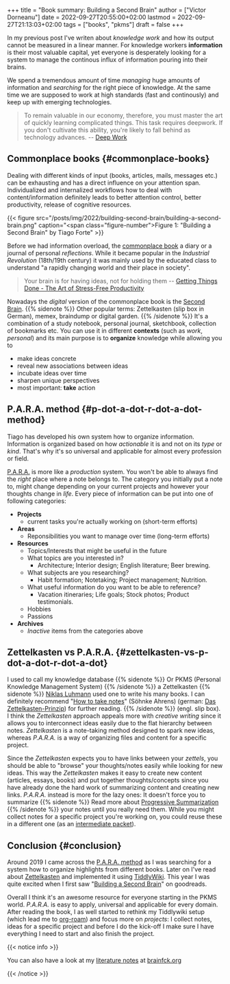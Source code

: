 +++
title = "Book summary: Building a Second Brain"
author = ["Victor Dorneanu"]
date = 2022-09-27T20:55:00+02:00
lastmod = 2022-09-27T21:13:03+02:00
tags = ["books", "pkms"]
draft = false
+++

In my previous post I've writen about _knowledge work_ and how its output cannot be measured
in a linear manner. For knowledge workers **information** is their most valuable capital, yet
everyone is desperately looking for a system to manage the continous influx of information
pouring into their brains.

We spend a tremendous amount of time _managing_ huge amounts of information and _searching_
for the right piece of knowledge. At the same time we are supposed to work at high
standards (fast and continously) and keep up with emerging technologies.

> To remain valuable in our economy, therefore, you must master the art of quickly
> learning complicated things. This task requires deepwork. If you don't cultivate
> this ability, you're likely to fall behind as technology advances.
> -- [Deep Work](https://brainfck.org/book/deep-work)


## Commonplace books {#commonplace-books}

Dealing with different kinds of input (books, articles, mails, messages etc.) can be
exhausting and has a direct influence on your attention span. Individualized and
internalized workflows how to deal with content/information definitely leads to better
attention control, better productivity, release of cognitive resources.

{{< figure src="/posts/img/2022/building-second-brain/building-a-second-brain.png" caption="<span class=\"figure-number\">Figure 1: </span>\"Building a Second Brain\" by Tiago Forte" >}}

Before we had information overload, the [commonplace book](https://brainfck.org/book/building-a-second-brain/#commonplace-books) a diary or a journal of personal
_reflections_. While it became popular in the _Industrial Revolution_ (18th/19th century) it was
mainly used by the educated class to understand "a rapidly changing world and their place in
society".

> Your brain is for having ideas, not for holding them
> -- [Getting Things Done - The Art of Stress-Free Productivity](https://brainfck.org/book/getting-things-done-the-art-of-stress-free-productivity/)

Nowadays the _digital_ version of the commonplace book is the [Second Brain](https://brainfck.org/book/building-a-second-brain/#commonplace-books).
{{% sidenote %}}
Other popular terms: Zettelkasten (slip box in German), memex, braindump or digital garden.
{{% /sidenote %}} It's a combination of a study notebook, personal journal, sketchbook, collection of
bookmarks etc. You can use it in different **contexts** (such as _work_, _personal_) and its main
purpose is to **organize** knowledge while allowing you to

-   make ideas concrete
-   reveal new associations between ideas
-   incubate ideas over time
-   sharpen unique perspectives
-   most important: **take** action


## P.A.R.A. method {#p-dot-a-dot-r-dot-a-dot-method}

Tiago has developed his own system how to organize information. Information is organized based on how _actionable_ it is and not on its _type_ or _kind_. That's why it's so universal and applicable for almost every profession or field.

[P.A.R.A.](https://brainfck.org/book/building-a-second-brain/#para) is more like a _production_ system. You won't be able to always find the _right_ place
where a note belongs to. The category you initially put a note to, might change depending
on your current projects and however your thoughts change in _life_. Every piece of
information can be put into one of following categories:

-   **Projects**
    -   current tasks you're actually working on (short-term efforts)
-   **Areas**
    -   Reponsibilities you want to manage over time (long-term efforts)
-   **Resources**
    -   Topics/Interests that might be useful in the future
    -   What topics are you interested in?
        -   Architecture; Interior design; English literature; Beer brewing.
    -   What subjects are you researching?
        -   Habit formation; Notetaking; Project management; Nutrition.
    -   What useful information do you want to be able to reference?
        -   Vacation itineraries; Life goals; Stock photos; Product testimonials.
    -   Hobbies
    -   Passions
-   **Archives**
    -   _Inactive_ items from the categories above


## Zettelkasten vs P.A.R.A. {#zettelkasten-vs-p-dot-a-dot-r-dot-a-dot}

I used to call my knowledge database
{{% sidenote %}}
Or PKMS (Personal Knowledge Management System)
{{% /sidenote %}} a Zettelkasten
{{% sidenote %}}
[Niklas Luhmann](https://en.wikipedia.org/wiki/Zettelkasten) used one to write his many books. I can definitely recommend "[How to take notes](https://www.goodreads.com/en/book/show/34507927-how-to-take-smart-notes)" (Söhnke Ahrens) (german: [Das Zettelkasten-Prinzip](https://brainfck.org/book/das-zettelkasten-prinzip/)) for further reading.
{{% /sidenote %}} (engl. slip box). I think the _Zettelkasten_ approach appeals more with _creative writing_ since it allows you to interconnect ideas easily due to the flat hierarchy between notes. _Zettelkasten_ is a note-taking method designed to spark new ideas, whereas _P.A.R.A._ is a way of organizing files and content for a specific project.

Since the _Zettelkasten_ expects you to have links between your _zettels_, you should be able to "browse" your
thoughts/notes easily while looking for new ideas. This way the _Zettelkasten_ makes it easy to create new
content (articles, essays, books) and put together thoughts/concepts since you have already done the hard work of summarizing content and creating new links. _P.A.R.A._ instead is more for the lazy ones: It doesn't force you to summarize
{{% sidenote %}}
Read more about [Progressive Summarization](https://brainfck.org/t/progressive-summarization/)
{{% /sidenote %}} your notes until you really need them. While you might collect notes for a specific project you're working on,
you could reuse these in a different one (as an [intermediate packet](https://brainfck.org/book/building-a-second-brain/#intermediate-packets)).


## Conclusion {#conclusion}

Around 2019 I came across the [P.A.R.A. method](https://fortelabs.com/blog/para/) as I was searching for a system how to organize highlights from different books. Later on I've read about [Zettelkasten](https://brainfck.org/book/das-zettelkasten-prinzip/) and implemented it using [TiddlyWiki](https://tw5.brainfck.org). This year I was quite excited when I first saw "[Building a Second Brain](https://brainfck.org/book/building-a-second-brain/#intermediate-packets)" on goodreads.

Overall I think it's an awesome resource for everyone starting in the PKMS world. _P.A.R.A._ is easy to apply, universal and applicable for every domain. After reading the book, I as well started to rethink my Tiddlywiki setup (which lead me to [org-roam](https://www.orgroam.com/)) and focus more on _projects_: I collect notes, ideas for a specific project and before I do the kick-off I make sure I have everything I need to start and also finish the project.

{{< notice info >}}

You can also have a look at my [literature notes](https://brainfck.org/book/building-a-second-brain/) at [brainfck.org](https://brainfck.org/book/building-a-second-brain/#intermediate-packets)

{{< /notice >}}
